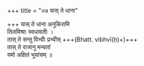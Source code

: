 +++
title = "०७ यास् ते धाना"

+++
यास् ते धाना अनुकिरामि  
तिलमिश्राः स्वधावतीः ।  
तास् ते सन्तु विभ्वीः प्रभ्वीस् +++(Bhatt. vibhvī(ḥ)+)+++  
तास् ते राजानु मन्यतां  
यमो अक्षितं भूयांसम् ॥